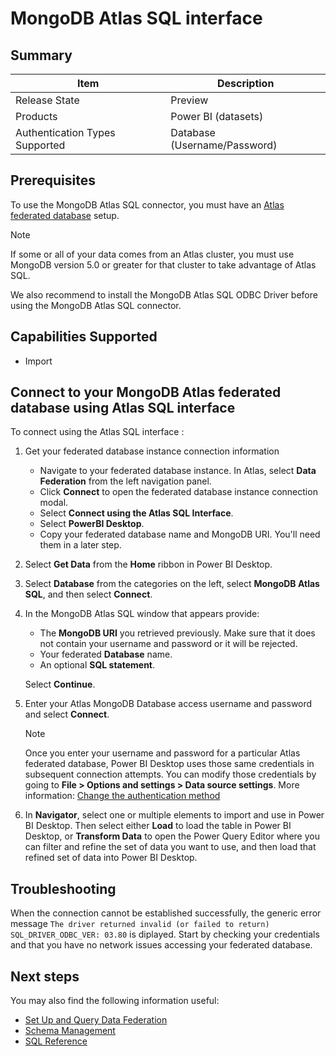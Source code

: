 # MongoDB Atlas SQL interface

## Summary

| Item                               | Description                                                                                                                                                                                   |
|------------------------------------|-----------------------------------------------------------------------------------------------------------------------------------------------------------------------------------------------|
| Release State                      | Preview                                                                                                                                                                                       |
| Products                           | Power BI (datasets)                                                                                                                                                                           |
| Authentication Types Supported     | Database (Username/Password)                                                                                                                                                                  |

## Prerequisites
To use the MongoDB Atlas SQL connector, you must have an [Atlas federated database](https://www.mongodb.com/docs/atlas/data-federation/) setup.
> [!NOTE]
> If some or all of your data comes from an Atlas cluster, you must use MongoDB version 5.0 or greater for that cluster to take advantage of Atlas SQL.

We also recommend to install the MongoDB Atlas SQL ODBC Driver before using the MongoDB Atlas SQL connector.


## Capabilities Supported
* Import

## Connect to your MongoDB Atlas federated database using Atlas SQL interface

To connect using the Atlas SQL interface :

1. Get your federated database instance connection information
   - Navigate to your federated database instance. In Atlas, select **Data Federation** from the left navigation panel.
   - Click **Connect** to open the federated database instance connection modal.
   - Select **Connect using the Atlas SQL Interface**.
   - Select **PowerBI Desktop**.
   - Copy your federated database name and MongoDB URI. You'll need them in a later step.

2. Select **Get Data** from the **Home** ribbon in Power BI Desktop.

3. Select **Database** from the categories on the left, select **MongoDB Atlas SQL**, and then select **Connect**.

2. In the MongoDB Atlas SQL window that appears provide:
   - The **MongoDB URI** you retrieved previously. Make sure that it does not contain your username and password or it will be rejected.
   - Your federated **Database** name.
   - An optional **SQL statement**.
   
   Select **Continue**.

5. Enter your Atlas MongoDB Database access username and password and select **Connect**.
   > [!NOTE]
   > Once you enter your username and password for a particular Atlas federated database, Power BI Desktop uses those same credentials in subsequent connection attempts. You can modify those credentials by going to **File > Options and settings > Data source settings**. More information: [Change the authentication method](../connector-authentication.md#change-the-authentication-method)

6. In **Navigator**, select one or multiple elements to import and use in Power BI Desktop. Then select either **Load** to load the table in Power BI Desktop, or **Transform Data** to open the Power Query Editor where you can filter and refine the set of data you want to use, and then load that refined set of data into Power BI Desktop.

## Troubleshooting

When the connection cannot be established successfully, the generic error message `The driver returned invalid (or failed to return) SQL_DRIVER_ODBC_VER: 03.80` is diplayed.
Start by checking your credentials and that you have no network issues accessing your federated database.

## Next steps

You may also find the following information useful:
* [Set Up and Query Data Federation](https://www.mongodb.com/docs/atlas/data-federation/)
* [Schema Management](https://www.mongodb.com/docs/atlas/data-federation/query/sql/schema-management/)
* [SQL Reference](https://www.mongodb.com/docs/atlas/data-federation/query/sql/reference/)
